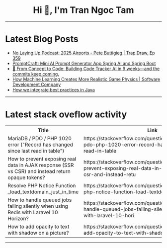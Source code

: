 <h1 align="center">Hi 👋, I'm Tran Ngoc Tam</h1>

---

# Latest Blog Posts 
<!-- BLOG-POST-LIST:START -->
- [No Laying Up Podcast: 2025 Airports - Pete Buttigieg | Trap Draw, Ep 359](https://dev.to/youtube_golf/no-laying-up-podcast-2025-airports-pete-buttigieg-trap-draw-ep-359-5h0k)
- [PromptCraft: Mini AI Prompt Generator App Spring AI and Spring Boot](https://dev.to/masteringbackend/promptcraft-mini-ai-prompt-generator-app-spring-ai-and-spring-boot-58dc)
- [🧠 From Concept to Code: Building Code Tracker AI in 9 weeks—and the commits keep coming.](https://dev.to/monahidalgo/from-concept-to-code-building-code-tracker-ai-in-9-weeks-and-the-commits-keep-coming-26d4)
- [How Machine Learning Creates More Realistic Game Physics | Software Development Company](https://dev.to/jennysmith7/how-machine-learning-creates-more-realistic-game-physics-software-development-company-323n)
- [How we integrate best practices in Java](https://dev.to/pvsdev/how-we-integrate-best-practices-in-java-3ja3)
<!-- BLOG-POST-LIST:END -->

---

# Latest stack oveflow activity
<table>
  <tr><th>Title</th><th>Link</th></tr>
  <!-- STACKOVERFLOW:START --><tr><td>MariaDB / PDO / PHP 1020 error &lpar;&quot;Record has changed since last read in table&quot;&rpar;</td><td>https://stackoverflow.com/questions/79767034/mariadb-pdo-php-1020-error-record-has-changed-since-last-read-in-table</td></tr><tr><td>How to prevent exposing real data in AJAX response &lpar;SSR vs CSR&rpar; and instead return opaque tokens?</td><td>https://stackoverflow.com/questions/79766981/how-to-prevent-exposing-real-data-in-ajax-response-ssr-vs-csr-and-instead-retu</td></tr><tr><td>Resolve PHP Notice Function _load_textdomain_just_in_time</td><td>https://stackoverflow.com/questions/79766951/resolve-php-notice-function-load-textdomain-just-in-time</td></tr><tr><td>How to handle queued jobs failing silently when using Redis with Laravel 10 Horizon?</td><td>https://stackoverflow.com/questions/79766883/how-to-handle-queued-jobs-failing-silently-when-using-redis-with-laravel-10-hori</td></tr><tr><td>How to add opacity to text with shadow on a picture?</td><td>https://stackoverflow.com/questions/79766760/how-to-add-opacity-to-text-with-shadow-on-a-picture</td></tr><!-- STACKOVERFLOW:END -->
</table>

---


